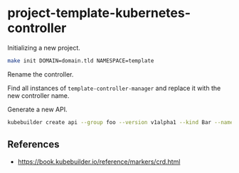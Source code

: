 # project-template-kubernetes-controller

Initializing a new project.

```bash
make init DOMAIN=domain.tld NAMESPACE=template
```

Rename the controller.

Find all instances of `template-controller-manager` and replace it with the new controller name.

Generate a new API.

```bash
kubebuilder create api --group foo --version v1alpha1 --kind Bar --namespaced=<true|false> --controller --resource --make=false --example=false
```

## References

- https://book.kubebuilder.io/reference/markers/crd.html
